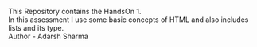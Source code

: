 This Repository contains the HandsOn 1.<br>
In this assessment I use some basic concepts of HTML and also includes lists and its type.  <br>
Author - Adarsh Sharma
